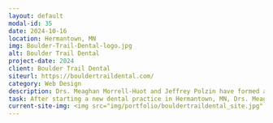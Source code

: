 ```yaml
---
layout: default
modal-id: 35
date: 2024-10-16
location: Hermantown, MN
img: Boulder-Trail-Dental-logo.jpg
alt: Boulder Trail Dental
project-date: 2024
client: Boulder Trail Dental
siteurl: https://bouldertraildental.com/
category: Web Design
description: Drs. Meaghan Morrell-Huot and Jeffrey Polzin have formed an independent entity, focused on you and your family. As an independent practice, team, resources, and attention will all be in one place. Their focus has always been based on your needs and we will continue to provide you all the services you have relied on, and more. Their practice philosophy is like trail etiquette in how we treat others as we meet them along the way and it guides us in your dental care.
task: After starting a new dental practice in Hermantown, MN, Drs. Meaghan Morrell-Huot and Jeffrey Polzin reached out to get a new website built for their dental practice. Located near the Boulder Trail in Hermantown they wanted their website to reflect both a clean and natural site to reflect on their practice's philosophy.
current-site-img: <img src="img/portfolio/bouldertraildental_site.jpg" class="img-responsive" alt="Boulder Trail Dental Website">
---
```

